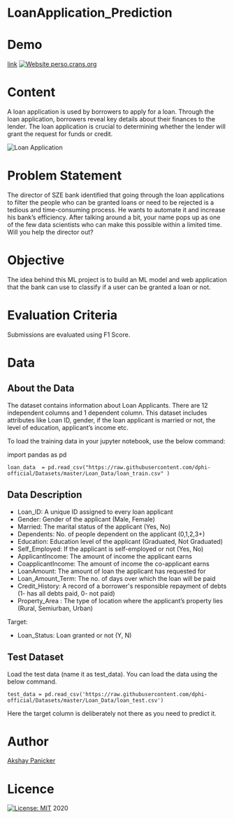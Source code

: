 # LoanApplication_Prediction

# Demo

[link](https://loan-app-prediciton.herokuapp.com/)   [![Website perso.crans.org](https://img.shields.io/website-up-down-green-red/http/perso.crans.org.svg)](http://perso.crans.org/)


# Content

A loan application is used by borrowers to apply for a loan. Through the loan application, borrowers reveal key details about their finances to the lender. The loan application is crucial to determining whether the lender will grant the request for funds or credit.

![Loan Application](https://dphi-courses.s3.ap-south-1.amazonaws.com/Datathons/loan.png)

# Problem Statement

The director of SZE bank identified that going through the loan applications to filter the people who can be granted loans or need to be rejected is a tedious and time-consuming process. He wants to automate it and increase his bank’s efficiency. After talking around a bit, your name pops up as one of the few data scientists who can make this possible within a limited time. Will you help the director out? 


# Objective

The idea behind this ML project is to build an ML model and web application that the bank can use to classify if a user can be granted a loan or not.

# Evaluation Criteria

Submissions are evaluated using F1 Score.


# Data 

## About the Data
The dataset contains information about Loan Applicants. There are 12 independent columns and 1 dependent column. This dataset includes attributes like Loan ID, gender, if the loan applicant is married or not, the level of education, applicant’s income etc. 

To load the training data in your jupyter notebook, use the below command:

import pandas as pd
```
loan_data  = pd.read_csv("https://raw.githubusercontent.com/dphi-official/Datasets/master/Loan_Data/loan_train.csv" )
```

## Data Description

* Loan_ID: A unique ID assigned to every loan applicant
* Gender: Gender of the applicant (Male, Female)
* Married: The marital status of the applicant (Yes, No)
* Dependents: No. of people dependent on the applicant (0,1,2,3+)
* Education: Education level of the applicant (Graduated, Not Graduated)
* Self_Employed: If the applicant is self-employed or not (Yes, No)
* ApplicantIncome: The amount of income the applicant earns
* CoapplicantIncome: The amount of income the co-applicant earns
* LoanAmount: The amount of loan the applicant has requested for
* Loan_Amount_Term: The  no. of days over which the loan will be paid
* Credit_History: A record of a borrower's responsible repayment of debts (1- has all debts paid, 0- not paid)
* Property_Area : The type of location where the applicant’s property lies (Rural, Semiurban, Urban)

Target:

* Loan_Status: Loan granted or not (Y, N)



## Test Dataset

Load the test data (name it as test_data). You can load the data using the below command.
```
test_data = pd.read_csv('https://raw.githubusercontent.com/dphi-official/Datasets/master/Loan_Data/loan_test.csv')
```
Here the target column is deliberately not there as you need to predict it.


# Author 

[Akshay Panicker]([(https://github.com/DevVoyager001/)])

# Licence 

[![License: MIT](https://img.shields.io/badge/License-MIT-yellow.svg)](https://opensource.org/licenses/MIT) 2020
